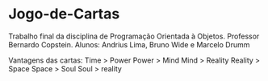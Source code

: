 # Jogo-de-Cartas
Trabalho final da disciplina de Programação Orientada à Objetos. Professor Bernardo Copstein. Alunos: Andrius Lima, Bruno Wide e Marcelo Drumm

Vantagens das cartas:
	Time > Power
	Power > Mind
	Mind > Reality
	Reality > Space
	Space > Soul
	Soul > reality
